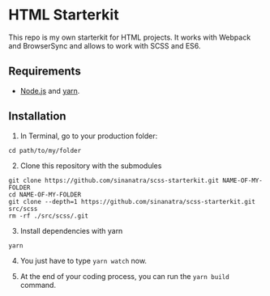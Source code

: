 # HTML Starterkit

This repo is my own starterkit for HTML projects. It works with Webpack and BrowserSync and allows to work with SCSS and ES6.

## Requirements

+ [Node.js](https://nodejs.org/en/) and [yarn](https://classic.yarnpkg.com/en/docs/install/#mac-stable).

## Installation

1. In Terminal, go to your production folder:
```
cd path/to/my/folder
```

2. Clone this repository with the submodules
```
git clone https://github.com/sinanatra/scss-starterkit.git NAME-OF-MY-FOLDER
cd NAME-OF-MY-FOLDER
git clone --depth=1 https://github.com/sinanatra/scss-starterkit.git src/scss
rm -rf ./src/scss/.git
```

3. Install dependencies with yarn
```
yarn
```

4. You just have to type `yarn watch` now.

5. At the end of your coding process, you can run the `yarn build` command.
